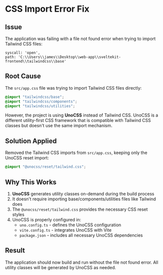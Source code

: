 # CSS Import Error Fix

## Issue

The application was failing with a file not found error when trying to import Tailwind CSS files:

```
syscall: 'open',
path: 'C:\\Users\\james\\Desktop\\web-app\\sveltekit-frontend\\tailwindcss\\base'
```

## Root Cause

The `src/app.css` file was trying to import Tailwind CSS files directly:

```css
@import "tailwindcss/base";
@import "tailwindcss/components";
@import "tailwindcss/utilities";
```

However, the project is using **UnoCSS** instead of Tailwind CSS. UnoCSS is a different utility-first CSS framework that is compatible with Tailwind CSS classes but doesn't use the same import mechanism.

## Solution Applied

Removed the Tailwind CSS imports from `src/app.css`, keeping only the UnoCSS reset import:

```css
@import "@unocss/reset/tailwind.css";
```

## Why This Works

1. **UnoCSS** generates utility classes on-demand during the build process
2. It doesn't require importing base/components/utilities files like Tailwind does
3. The `@unocss/reset/tailwind.css` provides the necessary CSS reset styles
4. UnoCSS is properly configured in:
   - `uno.config.ts` - defines the UnoCSS configuration
   - `vite.config.ts` - integrates UnoCSS with Vite
   - `package.json` - includes all necessary UnoCSS dependencies

## Result

The application should now build and run without the file not found error. All utility classes will be generated by UnoCSS as needed.
